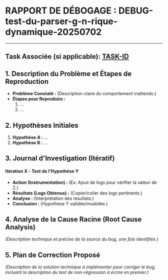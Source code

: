 # RAPPORT DE DÉBOGAGE : DEBUG-test-du-parser-g-n-rique-dynamique-20250702
---
**Task Associée (si applicable):** [TASK-ID](../../01-tasks/TASK-ID.md)
---

## 1. Description du Problème et Étapes de Reproduction

- **Problème Constaté :** (Description claire du comportement inattendu.)
- **Étapes pour Reproduire :**
    1. ...
    2. ...

## 2. Hypothèses Initiales

1.  **Hypothèse A :** ...
2.  **Hypothèse B :** ...

## 3. Journal d'Investigation (Itératif)

#### Itération X - Test de l'Hypothèse Y
-   **Action (Instrumentation) :** (Ex: Ajout de logs pour vérifier la valeur de Z.)
-   **Résultats (Logs Obtenus) :** (Copier/coller des logs pertinents.)
-   **Analyse :** (Interprétation des résultats.)
-   **Conclusion :** (Hypothèse Y validée/invalidée.)

## 4. Analyse de la Cause Racine (Root Cause Analysis)

*(Description technique et précise de la source du bug, une fois identifiée.)*

## 5. Plan de Correction Proposé

*(Description de la solution technique à implémenter pour corriger le bug, incluant la description du test de non-régression à écrire en premier.)*
